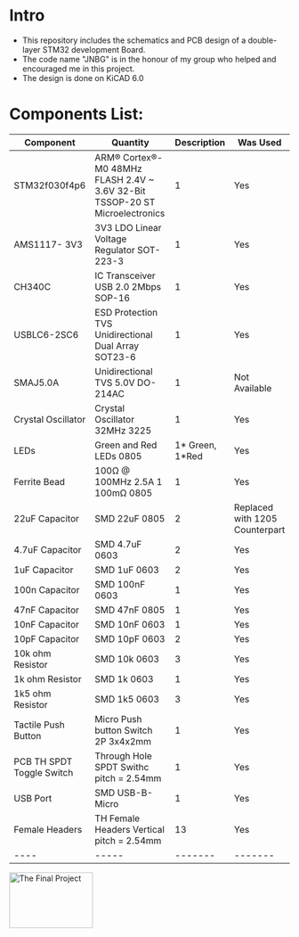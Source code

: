 # Intro
- This repository includes the schematics and PCB design of a double-layer STM32 development Board.
- The code name "JNBG" is in the honour of my group who helped and encouraged me in this project.
- The design is done on KiCAD 6.0
# Components List:
|Component|Quantity|Description| Was Used|
|----|-----|-------|-------|
|STM32f030f4p6|ARM® Cortex®-M0 48MHz FLASH 2.4V ~ 3.6V 32-Bit TSSOP-20 ST Microelectronics|1|Yes|
|AMS1117- 3V3| 3V3 LDO Linear Voltage Regulator  SOT-223-3|1|Yes|
|CH340C|IC Transceiver USB 2.0 2Mbps SOP-16|1|Yes|
|USBLC6-2SC6|ESD Protection TVS Unidirectional Dual Array SOT23-6|1|Yes|
|SMAJ5.0A|Unidirectional TVS 5.0V DO-214AC|1|Not Available|
|Crystal Oscillator|Crystal Oscillator 32MHz 3225|1|Yes|
|LEDs|Green and Red LEDs 0805|1* Green, 1*Red|Yes|
|Ferrite Bead|100Ω @ 100MHz 2.5A 1 100mΩ 0805|1|Yes|
|22uF Capacitor|SMD 22uF 0805|2|Replaced with 1205 Counterpart|
|4.7uF Capacitor|SMD 4.7uF 0603|2|Yes|
|1uF Capacitor|SMD 1uF 0603|2|Yes|
|100n Capacitor|SMD 100nF 0603|1|Yes|
|47nF Capacitor|SMD 47nF 0805|1|Yes|
|10nF Capacitor|SMD 10nF 0603|1|Yes|
|10pF Capacitor|SMD 10pF 0603|2|Yes|
|10k ohm Resistor|SMD 10k 0603|3|Yes|
|1k ohm Resistor|SMD 1k 0603|1|Yes|
|1k5 ohm Resistor|SMD 1k5 0603|3|Yes|
|Tactile Push Button|Micro Push button Switch 2P 3x4x2mm|1|Yes|
|PCB TH SPDT Toggle Switch| Through Hole SPDT Swithc pitch = 2.54mm |1|Yes|
|USB Port|SMD USB-B-Micro |1|Yes|
|Female Headers|TH Female Headers Vertical pitch = 2.54mm|13|Yes|
|----|-----|-------|-------|

<img
src = "/Users/User/Downloads/WhatsApp Image 2023-09-26 at 22.27.42.jpeg"
title = "The Final Project"
width="150" height="100" />

